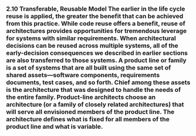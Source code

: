 ### 2.10 Transferable, Reusable Model The earlier in the life cycle reuse is applied, the greater the benefit that can be achieved from this practice. While code reuse offers a benefit, reuse of architectures provides opportunities for tremendous leverage for systems with similar requirements. When architectural decisions can be reused across multiple systems, all of the early-decision consequences we described in earlier sections are also transferred to those systems. A product line or family is a set of systems that are all built using the same set of shared assets—software components, requirements documents, test cases, and so forth. Chief among these assets is the architecture that was designed to handle the needs of the entire family. Product-line architects choose an architecture (or a family of closely related architectures) that will serve all envisioned members of the product line. The architecture defines what is fixed for all members of the product line and what is variable.